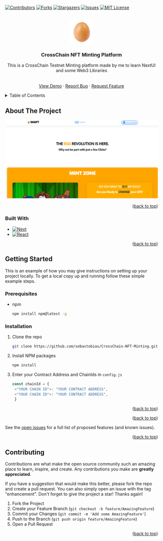 <!-- Improved compatibility of back to top link: See: https://github.com/othneildrew/Best-README-Template/pull/73 -->
<a name="readme-top"></a>
<!--
*** Thanks for checking out the Best-README-Template. If you have a suggestion
*** that would make this better, please fork the repo and create a pull request
*** or simply open an issue with the tag "enhancement".
*** Don't forget to give the project a star!
*** Thanks again! Now go create something AMAZING! :D
-->



<!-- PROJECT SHIELDS -->
<!--
*** I'm using markdown "reference style" links for readability.
*** Reference links are enclosed in brackets [ ] instead of parentheses ( ).
*** See the bottom of this document for the declaration of the reference variables
*** for contributors-url, forks-url, etc. This is an optional, concise syntax you may use.
*** https://www.markdownguide.org/basic-syntax/#reference-style-links
-->
[![Contributors][contributors-shield]][contributors-url]
[![Forks][forks-shield]][forks-url]
[![Stargazers][stars-shield]][stars-url]
[![Issues][issues-shield]][issues-url]
[![MIT License][license-shield]][license-url]



<!-- PROJECT LOGO -->
<br />
<div align="center">
  <a href="https://github.com/sebastobias/CrossChain-NFT-Minting">
    <img src="public/logos/huevo.png" alt="Logo" width="80" height="80">
  </a>

<h3 align="center">CrossChain NFT Minting Platform</h3>

  <p align="center">
    This is a CrossChain Testnet Minting platform made by me to learn NextUI and some Web3 Libraries
    <br />
    <br />
    <br />
    <a href="https://crosschainminting.netlify.app/">View Demo</a>
    ·
    <a href="https://github.com/sebastobias/CrossChain-NFT-Minting/issues">Report Bug</a>
    ·
    <a href="https://github.com/sebastobias/CrossChain-NFT-Minting/issues">Request Feature</a>
  </p>
</div>



<!-- TABLE OF CONTENTS -->
<details>
  <summary>Table of Contents</summary>
  <ol>
    <li>
      <a href="#about-the-project">About The Project</a>
      <ul>
        <li><a href="#built-with">Built With</a></li>
      </ul>
    </li>
    <li>
      <a href="#getting-started">Getting Started</a>
      <ul>
        <li><a href="#prerequisites">Prerequisites</a></li>
        <li><a href="#installation">Installation</a></li>
      </ul>
    </li>
    <li><a href="#usage">Usage</a></li>
    <li><a href="#roadmap">Roadmap</a></li>
    <li><a href="#contributing">Contributing</a></li>
    <li><a href="#license">License</a></li>
    <li><a href="#contact">Contact</a></li>
    <li><a href="#acknowledgments">Acknowledgments</a></li>
  </ol>
</details>



<!-- ABOUT THE PROJECT -->
## About The Project

[![Product Name Screen Shot][product-screenshot]](https://example.com)

<p align="right">(<a href="#readme-top">back to top</a>)</p>



### Built With

* [![Next][Next.js]][Next-url]
* [![React][React.js]][React-url]

<p align="right">(<a href="#readme-top">back to top</a>)</p>



<!-- GETTING STARTED -->
## Getting Started

This is an example of how you may give instructions on setting up your project locally.
To get a local copy up and running follow these simple example steps.

### Prerequisites

* npm
  ```sh
  npm install npm@latest -g
  ```

### Installation

1. Clone the repo
   ```sh
   git clone https://github.com/sebastobias/CrossChain-NFT-Minting.git
   ```
2. Install NPM packages
   ```sh
   npm install
   ```
3. Enter your Contract Address and ChainIds in `config.js`
   ```js
   const chainId = {
    <"YOUR CHAIN ID">: "YOUR CONTRACT ADDRESS",
    <"YOUR CHAIN ID">: "YOUR CONTRACT ADDRESS",
    }
   ```

<p align="right">(<a href="#readme-top">back to top</a>)</p>

<p align="right">(<a href="#readme-top">back to top</a>)</p>


See the [open issues](https://github.com/sebastobias/CrossChain-NFT-Minting/issues) for a full list of proposed features (and known issues).

<p align="right">(<a href="#readme-top">back to top</a>)</p>



<!-- CONTRIBUTING -->
## Contributing

Contributions are what make the open source community such an amazing place to learn, inspire, and create. Any contributions you make are **greatly appreciated**.

If you have a suggestion that would make this better, please fork the repo and create a pull request. You can also simply open an issue with the tag "enhancement".
Don't forget to give the project a star! Thanks again!

1. Fork the Project
2. Create your Feature Branch (`git checkout -b feature/AmazingFeature`)
3. Commit your Changes (`git commit -m 'Add some AmazingFeature'`)
4. Push to the Branch (`git push origin feature/AmazingFeature`)
5. Open a Pull Request

<p align="right">(<a href="#readme-top">back to top</a>)</p>

<!-- MARKDOWN LINKS & IMAGES -->
<!-- https://www.markdownguide.org/basic-syntax/#reference-style-links -->
[contributors-shield]: https://img.shields.io/github/contributors/sebastobias/CrossChain-NFT-Minting.svg?style=for-the-badge
[contributors-url]: https://github.com/sebastobias/CrossChain-NFT-Minting/graphs/contributors
[forks-shield]: https://img.shields.io/github/forks/sebastobias/CrossChain-NFT-Minting.svg?style=for-the-badge
[forks-url]: https://github.com/sebastobias/CrossChain-NFT-Minting/network/members
[stars-shield]: https://img.shields.io/github/stars/sebastobias/CrossChain-NFT-Minting.svg?style=for-the-badge
[stars-url]: https://github.com/sebastobias/CrossChain-NFT-Minting/stargazers
[issues-shield]: https://img.shields.io/github/issues/sebastobias/CrossChain-NFT-Minting.svg?style=for-the-badge
[issues-url]: https://github.com/sebastobias/CrossChain-NFT-Minting/issues
[license-shield]: https://img.shields.io/github/license/sebastobias/CrossChain-NFT-Minting.svg?style=for-the-badge
[license-url]: https://github.com/sebastobias/CrossChain-NFT-Minting/blob/master/LICENSE.txt
[product-screenshot]: public/page.png
[Next.js]: https://img.shields.io/badge/next.js-000000?style=for-the-badge&logo=nextdotjs&logoColor=white
[Next-url]: https://nextjs.org/
[React.js]: https://img.shields.io/badge/React-20232A?style=for-the-badge&logo=react&logoColor=61DAFB
[React-url]: https://reactjs.org/
